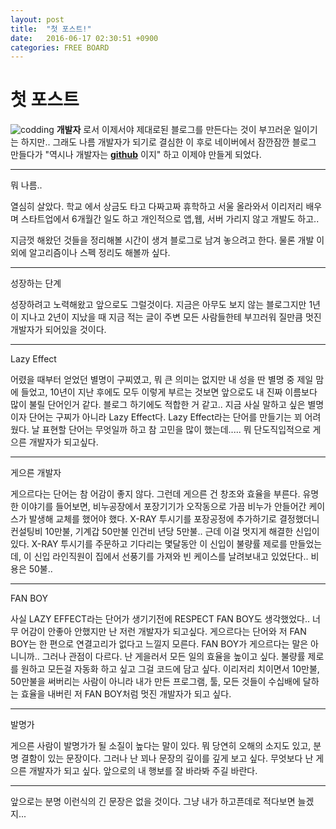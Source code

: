```yaml
---
layout: post
title:  "첫 포스트!"
date:   2016-06-17 02:30:51 +0900
categories: FREE BOARD
---
```


# 첫 포스트

![codding](https://images.unsplash.com/photo-1454165205744-3b78555e5572?ixlib=rb-0.3.5&q=80&fm=jpg&crop=entropy&s=ca8c08d17555247f7580691500bb5351)
**개발자** 로서 이제서야 제대로된 블로그를 만든다는 것이 부끄러운 일이기는 하지만.. 그래도 나름 개발자가 되기로 결심한 이 후로 네이버에서 잠깐잠깐 블로그 만들다가 "역시나 개발자는 **[github](github)** 이지" 하고 이제야 만들게 되었다.

- - -

뭐 나름..

열심히 살았다. 학교 에서 상금도 타고 다짜고짜 휴학하고 서울 올라와서 이리저리 배우며 스타트업에서 6개월간 일도 하고 개인적으로 앱,웹, 서버 가리지 않고 개발도 하고..

지금껏 해왔던 것들을 정리해볼 시간이 생겨 블로그로 남겨 놓으려고 한다. 물론 개발 이외에 알고리즘이나 스펙 정리도 해볼까 싶다.

- - -

성장하는 단계

성장하려고 노력해왔고 앞으로도 그럴것이다. 지금은 아무도 보지 않는 블로그지만 1년이 지나고 2년이 지났을 때 지금 적는 글이 주변 모든 사람들한테 부끄러워 질만큼 멋진 개발자가 되어있을 것이다.

- - -

Lazy Effect

어렸을 때부터 얻었던 별명이 구찌였고, 뭐 큰 의미는 없지만 내 성을 딴 별명 중 제일 맘에 들었고, 10년이 지난 후에도 모두 이렇게 부르는 것보면 앞으로도 내 진짜 이름보다 많이 불릴 단어인거 같다. 블로그 하기에도 적합한 거 같고.. 지금 사실 말하고 싶은 별명이자 단어는 구찌가 아니라 Lazy Effect다.
Lazy Effect라는 단어를 만들기는 꾀 어려웠다. 날 표현할 단어는 무엇일까 하고 참 고민을 많이 했는데..... 뭐 단도직입적으로 게으른 개발자가 되고싶다.


- - -

게으른 개발자

게으르다는 단어는 참 어감이 좋지 않다. 그런데 게으른 건 창조와 효율을 부른다. 유명한 이야기를 들어보면, 비누공장에서 포장기기가 오작동으로 가끔 비누가 안들어간 케이스가 발생해 교체를 했어야 했다. X-RAY 투시기를 포장공정에 추가하기로 결정했더니 컨설팅비 10만불, 기계갑 50만불 인건비 년당 5만불.. 근데 이걸 멋지게 해결한 신입이 있다. X-RAY 투시기를 주문하고 기다리는 몇달동안 이 신입이 불량률 제로를 만들었는데, 이 신입 라인직원이 집에서 선풍기를 가져와 빈 케이스를 날려보내고 있었단다.. 비용은 50불..

- - -

FAN BOY

사실 LAZY EFFECT라는 단어가 생기기전에 RESPECT FAN BOY도 생각했었다.. 너무 어감이 안좋아 안했지만 난 저런 개발자가 되고싶다.
게으르다는 단어와 저 FAN BOY는 한 편으로 연결고리가 없다고 느낄지 모른다. FAN BOY가 게으르다는 말은 아니니까.. 그러나 관점이 다르다. 난 게을러서 모든 일의 효율을 높이고 싶다. 불량률 제로를 원하고 모든걸 자동화 하고 싶고 그걸 코드에 담고 싶다. 이리저리 치이면서 10만불, 50만불을 써버리는 사람이 아니라 내가 만든 프로그램, 툴, 모든 것들이 수십배에 달하는 효율을 내버린 저 FAN BOY처럼 멋진 개발자가 되고 싶다.

- - -

발명가

게으른 사람이 발명가가 될 소질이 높다는 말이 있다. 뭐 당연히 오해의 소지도 있고, 분명 결함이 있는 문장이다. 그러나 난 꾀나 문장의 깊이를 깊게 보고 싶다. 무엇보다 난 게으른 개발자가 되고 싶다. 앞으로의 내 행보를 잘 바라봐 주길 바란다.

- - -

앞으로는 분명 이런식의 긴 문장은 없을 것이다.
그냥 내가 하고픈데로 적다보면 늘겠지... 

